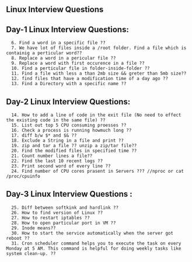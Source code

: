 ## Linux Interview Questions


Day-1 Linux Interview Questions:
---------------------------------

      6. Find a word in a specific file ??
      7. We have lot of files inside a /root folder. Find a file which is containig a perticular word??
      8. Replace a word in a pericular file ??
      9. Replace a word with first occurence in a file ??
      10. Find a perticular file in folder-inside-folder ??
      11. Find a file with less a than 2mb size && greter than 5mb size??
      12. find files that have a modification time of a day ago ??
      13. Find a Directory with a specific name ??

Day-2 Linux Interview Questions:
----------------------------------

      14. How to add a line of code in the exit file (No need to effect the existing code in the same file) ?? 
      15. List out top 5 CPU consuming proesses ??
      16. Check a process is running howmuch long ??
      17. diff b/w $* and $& ??
      18. Exclude a String in a file and print ??
      19. zip and tar a file ?? unzip a zip/tar file??
      20. Find the modified files in specified time ??
      21. Count number lines a file??
      22. Find the last 10 recent logs ??
      23. Print second word of every line ??
      24. Find number of CPU cores prasent in Servers ??? //nproc or cat /proc/cpuinfo
      
Day-3 Linux Interview Questions : 
-------------------------------------

      25. Diff between softkink and hardlink ??
      26. How to find version of Linux ??
      27. How to restart iptables ??
      28. How to open particular port in VM ??
      29. Inode means??
      30. How to start the service automatically when the server got reboot ??
      31. Cron scheduler command helps you to execute the task on every Monday at 5 AM. This command is helpful for doing weekly tasks like system clean-up. ??
